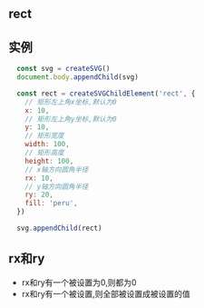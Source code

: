 ## rect

实例
----------

```javascript
  const svg = createSVG()
  document.body.appendChild(svg)

  const rect = createSVGChildElement('rect', {
    // 矩形左上角x坐标,默认为0
    x: 10,
    // 矩形左上角y坐标,默认为0
    y: 10,
    // 矩形宽度
    width: 100,
    // 矩形高度
    height: 100,
    // x轴方向圆角半径
    rx: 10,
    // y轴方向圆角半径
    ry: 20,
    fill: 'peru',
  })

  svg.appendChild(rect)
```

rx和ry
----------

- rx和ry有一个被设置为0,则都为0
- rx和ry有一个被设置,则全部被设置成被设置的值